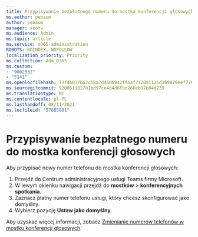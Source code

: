 ```yaml
---
title: Przypisywanie bezpłatnego numeru do mostka konferencji głosowych
ms.author: pebaum
author: pebaum
manager: scotv
ms.audience: Admin
ms.topic: article
ms.service: o365-administration
ROBOTS: NOINDEX, NOFOLLOW
localization_priority: Priority
ms.collection: Adm_O365
ms.custom:
- "9002532"
- "5141"
ms.openlocfilehash: 73f4b037ba2c68a7d4606942ff6af712091126d169079eef77007712959f58b5
ms.sourcegitcommit: 920051182781bd97ce4d4d6fbd268cb37b84d239
ms.translationtype: MT
ms.contentlocale: pl-PL
ms.lasthandoff: 08/11/2021
ms.locfileid: "57885801"
---
```

# <a name="assign-a-toll-free-number-to-your-audio-conferencing-bridge"></a>Przypisywanie bezpłatnego numeru do mostka konferencji głosowych

Aby przypisać nowy numer telefonu do mostka konferencji głosowych:

1. Przejdź do Centrum administracyjnego usługi Teams firmy Microsoft.
1. W lewym okienku nawigacji przejdź do **mostków**  >  **konferencyjnych spotkania.**
1. Zaznacz płatny numer telefonu usługi, który chcesz skonfigurować jako domyślny.
1. Wybierz pozycję **Ustaw jako domyślny**.

Aby uzyskać więcej informacji, zobacz [Zmienianie numerów telefonów w mostku konferencji głosowych](https://docs.microsoft.com/MicrosoftTeams/change-the-phone-numbers-on-your-audio-conferencing-bridge).
